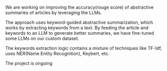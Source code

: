  We are working on improving the accuracy(rouge score) of abstractive summaries of articles by leveraging the LLMs.

The approach uses keyword-guided abstractive summarization, which works by extracting keywords from a text. By feeding the article and keywords to an LLM to generate better summaries, we have fine-tuned some LLMs on our custom dataset.

The keywords extraction logic contains a mixture of techniques like TF-Idf, uses NER(Name Entity Recognition), Keybert, etc.

The project is ongoing

